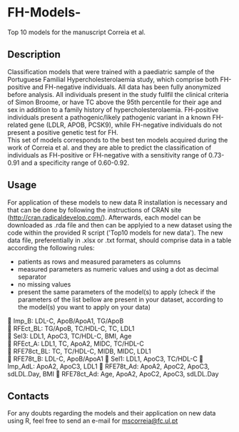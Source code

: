 # FH-Models-
Top 10 models for the manuscript Correia et al.

## Description
Classification models that were trained with a paediatric sample of the Portuguese Familial Hypercholesterolaemia study, which comprise both FH-positive and FH-negative individuals. All data has been fully anonymized before analysis. All individuals present in the study fullfil the clinical criteria of Simon Broome, or have TC above the 95th percentile for their age and sex in addition to a family history of hypercholesterolaemia. FH-positive individuals present a pathogenic/likely pathogenic variant in a known FH-related gene (LDLR, APOB, PCSK9), while FH-negative individuals do not present a positive genetic test for FH.  
This set of models corresponds to the best ten models acquired during the work of Correia et al. and they are able to predict the classification of individuals as FH-positive or FH-negative with a sensitivity range of 0.73-0.91 and a specificity range of 0.60-0.92.

## Usage
For application of these models to new data R installation is necessary and that can be done by following the instructions of CRAN site (http://cran.radicaldevelop.com/). Afterwards, each model can be downloaded as .rda file and then can be applyied to a new dataset using the code within the provided R script ('Top10 models for new data'). The new data file, preferentially in .xlsx or .txt format, should comprise data in a table according the following rules: 
 - patients as rows and measured parameters as columns
 - measured parameters as numeric values and using a dot as decimal separator
 - no missing values 
 - present the same parameters of the model(s) to apply (check if the parameters of the list bellow are present in your dataset, according to the model(s) you want to apply on your data)

	Imp_B: LDL-C, ApoB/ApoA1, TG/ApoB	
	RFEct_BL: TG/ApoB, TC/HDL-C, TC, LDL1	
	Sel3: LDL1, ApoC3, TC/HDL-C, BMI, Age	
	RFEct_A: LDL1, TC, ApoA2, MIDC, TC/HDL-C	
	RFE78ct_BL: TC, TC/HDL-C, MIDB, MIDC, LDL1	
	RFE78t_B: LDL-C, ApoB/ApoA1	
	Sel1: LDL1, ApoC3, TC/HDL-C	
	Imp_AdL: ApoA2, ApoC3, LDL1	
	RFE78t_Ad: ApoA2, ApoC2, ApoC3, sdLDL.Day, BMI
	RFE78ct_Ad: Age, ApoA2, ApoC2, ApoC3, sdLDL.Day

## Contacts
For any doubts regarding the models and their application on new data using R, feel free to send an e-mail for mscorreia@fc.ul.pt

